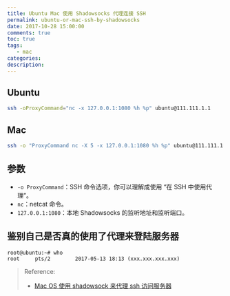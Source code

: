 ```yaml
---
title: Ubuntu Mac 使用 Shadowsocks 代理连接 SSH
permalink: ubuntu-or-mac-ssh-by-shadowsocks
date: 2017-10-28 15:00:00
comments: true
toc: true
tags:
   - mac
categories:
description:
---
```


## Ubuntu

```bash
ssh -oProxyCommand="nc -x 127.0.0.1:1080 %h %p" ubuntu@111.111.1.1
```

## Mac

```bash
ssh -o "ProxyCommand nc -X 5 -x 127.0.0.1:1080 %h %p" ubuntu@111.111.1.1
```

<!-- more -->

## 参数

- `-o ProxyCommand`：SSH 命令选项，你可以理解成使用 “在 SSH 中使用代理”。
- `nc`：netcat 命令。
- `127.0.0.1:1080`：本地 Shadowsocks 的监听地址和监听端口。

## 鉴别自己是否真的使用了代理来登陆服务器

```
root@ubuntu:~# who
root     pts/2        2017-05-13 18:13 (xxx.xxx.xxx.xxx)
```

> Reference:
>
> - [Mac OS 使用 shadowsock 来代理 ssh 访问服务器](https://www.goodspb.net/mac-os-%E4%BD%BF%E7%94%A8-shadowsock-%E6%9D%A5%E4%BB%A3%E7%90%86-ssh-%E8%AE%BF%E9%97%AE%E6%9C%8D%E5%8A%A1%E5%99%A8/)

